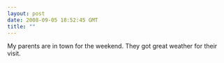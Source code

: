 ```yaml
---
layout: post
date: 2008-09-05 18:52:45 GMT
title: ""
---
```

My parents are in town for the weekend. They got great weather for their visit.